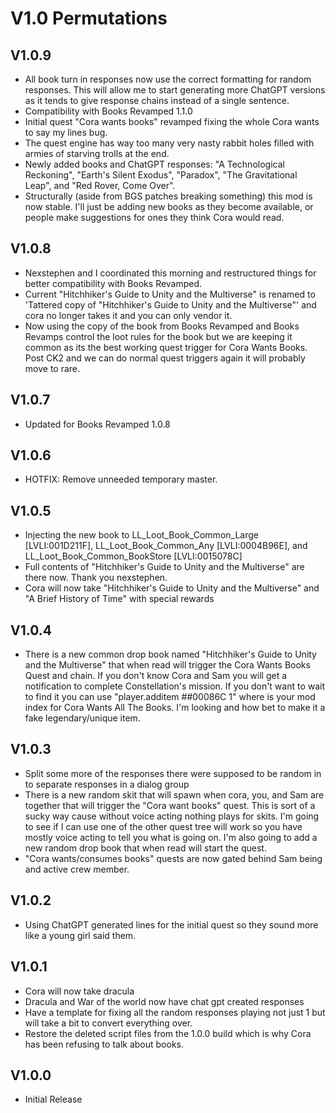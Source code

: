 # V1.0 Permutations

## V1.0.9
* All book turn in responses now use the correct formatting for random responses. This will allow me to start generating more ChatGPT versions as it tends to give response chains instead of a single sentence. 
* Compatibility with Books Revamped 1.1.0
* Initial quest "Cora wants books" revamped fixing the whole Cora wants to say my lines bug. 
* The quest engine has way too many very nasty rabbit holes filled with armies of starving trolls at the end.
* Newly added books and ChatGPT responses: "A Technological Reckoning", "Earth's Silent Exodus", "Paradox", "The Gravitational Leap", and "Red Rover, Come Over".
* Structurally (aside from BGS patches breaking something) this mod is now stable. I'll just be adding new books as they become available, or people make suggestions for ones they think Cora would read.

## V1.0.8
* Nexstephen and I coordinated this morning and restructured things for better compatibility with Books Revamped. 
* Current "Hitchhiker's Guide to Unity and the Multiverse" is renamed to 'Tattered copy of "Hitchhiker's Guide to Unity and the Multiverse"' and cora no longer takes it and you can only vendor it. 
* Now using the copy of the book from Books Revamped and Books Revamps control the loot rules for the book but we are keeping it common as its the best working quest trigger for Cora Wants Books. Post CK2 and we can do normal quest triggers again it will probably move to rare. 

## V1.0.7
* Updated for Books Revamped 1.0.8

## V1.0.6
* HOTFIX: Remove unneeded temporary master. 

## V1.0.5
* Injecting the new book to LL_Loot_Book_Common_Large [LVLI:001D211F], LL_Loot_Book_Common_Any [LVLI:0004B96E], and LL_Loot_Book_Common_BookStore [LVLI:0015078C]
* Full contents of "Hitchhiker's Guide to Unity and the Multiverse" are there now. Thank you nexstephen.
* Cora will now take "Hitchhiker's Guide to Unity and the Multiverse" and "A Brief History of Time" with special rewards

## V1.0.4
* There is a new common drop book named "Hitchhiker's Guide to Unity and the Multiverse" that when read will trigger the Cora Wants Books Quest and chain. If you don't know Cora and Sam you will get a notification to complete Constellation's mission. If you don't want to wait to find it you can use "player.additem ##00086C 1" where is your mod index for Cora Wants All The Books. I'm looking and how bet to make it a fake legendary/unique item. 

## V1.0.3
* Split some more of the responses there were supposed to be random in to separate responses in a dialog group
* There is a new random skit that will spawn when cora, you, and Sam are together that will trigger the "Cora want books" quest. This is sort of a sucky way cause without voice acting nothing plays for skits. I'm going to see if I can use one of the other quest tree will work so you have mostly voice acting to tell you what is going on. I'm also going to add a new random drop book that when read will start the quest. 
* "Cora wants/consumes books" quests are now gated behind Sam being and active crew member. 

## V1.0.2
* Using ChatGPT generated lines for the initial quest so they sound more like a young girl said them. 

## V1.0.1
* Cora will now take dracula 
* Dracula and War of the world now have chat gpt created responses
* Have a template for fixing all the random responses playing not just 1 but will take a bit to convert everything over. 
* Restore the deleted script files from the 1.0.0 build which is why Cora has been refusing to talk about books. 

## V1.0.0
* Initial Release
